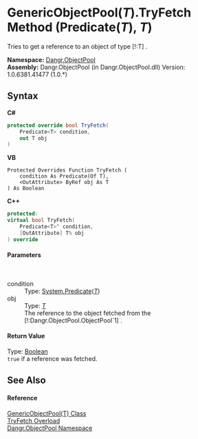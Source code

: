 # GenericObjectPool(*T*).TryFetch Method (Predicate(*T*), *T*)
 

Tries to get a reference to an object of type [!:T] .

**Namespace:**&nbsp;<a href="N_Dangr_ObjectPool">Dangr.ObjectPool</a><br />**Assembly:**&nbsp;Dangr.ObjectPool (in Dangr.ObjectPool.dll) Version: 1.0.6381.41477 (1.0.*)

## Syntax

**C#**<br />
``` C#
protected override bool TryFetch(
	Predicate<T> condition,
	out T obj
)
```

**VB**<br />
``` VB
Protected Overrides Function TryFetch ( 
	condition As Predicate(Of T),
	<OutAttribute> ByRef obj As T
) As Boolean
```

**C++**<br />
``` C++
protected:
virtual bool TryFetch(
	Predicate<T>^ condition, 
	[OutAttribute] T% obj
) override
```


#### Parameters
&nbsp;<dl><dt>condition</dt><dd>Type: <a href="http://msdn2.microsoft.com/en-us/library/bfcke1bz" target="_blank">System.Predicate</a>(<a href="T_Dangr_ObjectPool_GenericObjectPool_1">*T*</a>)<br /></dd><dt>obj</dt><dd>Type: <a href="T_Dangr_ObjectPool_GenericObjectPool_1">*T*</a><br />The reference to the object fetched from the [!:Dangr.ObjectPool.ObjectPool`1] .</dd></dl>

#### Return Value
Type: <a href="http://msdn2.microsoft.com/en-us/library/a28wyd50" target="_blank">Boolean</a><br />`true` if a reference was fetched.

## See Also


#### Reference
<a href="T_Dangr_ObjectPool_GenericObjectPool_1">GenericObjectPool(T) Class</a><br /><a href="Overload_Dangr_ObjectPool_GenericObjectPool_1_TryFetch">TryFetch Overload</a><br /><a href="N_Dangr_ObjectPool">Dangr.ObjectPool Namespace</a><br />